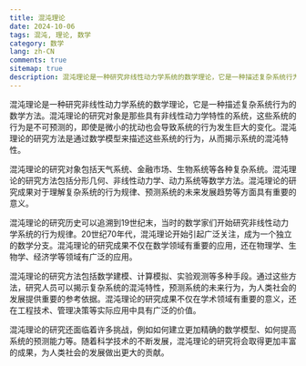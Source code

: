 ```yaml
---
title: 混沌理论
date: 2024-10-06
tags: 混沌, 理论, 数学
category: 数学
lang: zh-CN
comments: true
sitemap: true
description: 混沌理论是一种研究非线性动力学系统的数学理论，它是一种描述复杂系统行为的数学方法。
---
```


混沌理论是一种研究非线性动力学系统的数学理论，它是一种描述复杂系统行为的数学方法。混沌理论的研究对象是那些具有非线性动力学特性的系统，这些系统的行为是不可预测的，即使是微小的扰动也会导致系统的行为发生巨大的变化。混沌理论的研究方法是通过数学模型来描述这些系统的行为，从而揭示系统的混沌特性。

混沌理论的研究对象包括天气系统、金融市场、生物系统等各种复杂系统。混沌理论的研究方法包括分形几何、非线性动力学、动力系统等数学方法。混沌理论的研究成果对于理解复杂系统的行为规律、预测系统的未来发展趋势等方面具有重要的意义。

混沌理论的研究历史可以追溯到19世纪末，当时的数学家们开始研究非线性动力学系统的行为规律。20世纪70年代，混沌理论开始引起广泛关注，成为一个独立的数学分支。混沌理论的研究成果不仅在数学领域有重要的应用，还在物理学、生物学、经济学等领域有广泛的应用。

混沌理论的研究方法包括数学建模、计算模拟、实验观测等多种手段。通过这些方法，研究人员可以揭示复杂系统的混沌特性，预测系统的未来行为，为人类社会的发展提供重要的参考依据。混沌理论的研究成果不仅在学术领域有重要的意义，还在工程技术、管理决策等实际应用中具有广泛的价值。

混沌理论的研究还面临着许多挑战，例如如何建立更加精确的数学模型、如何提高系统的预测能力等。随着科学技术的不断发展，混沌理论的研究将会取得更加丰富的成果，为人类社会的发展做出更大的贡献。
```

